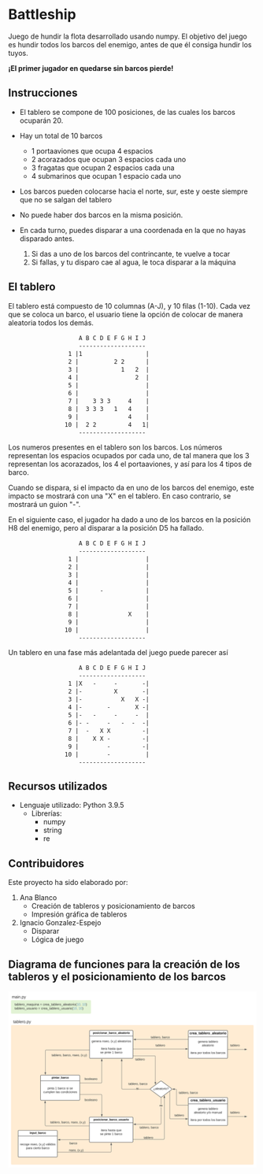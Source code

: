 # Battleship

Juego de hundir la flota desarrollado usando numpy. El objetivo del juego es hundir todos los barcos del enemigo, antes de que él consiga hundir los tuyos.

**¡El primer jugador en quedarse sin barcos pierde!**

## Instrucciones

* El tablero se compone de 100 posiciones, de las cuales los barcos ocuparán 20. 

* Hay un total de 10 barcos

    * 1 portaaviones que ocupa 4 espacios
    * 2 acorazados que ocupan 3 espacios cada uno
    * 3 fragatas que ocupan 2 espacios cada una
    * 4 submarinos que ocupan 1 espacio cada uno
  
* Los barcos pueden colocarse hacia el norte, sur, este y oeste siempre que no se salgan del tablero

* No puede haber dos barcos en la misma posición. 

* En cada turno, puedes disparar a una coordenada en la que no hayas disparado antes.
  1) Si das a uno de los barcos del contrincante, te vuelve a tocar
  2) Si fallas, y tu disparo cae al agua, le toca disparar a la máquina
  
## El tablero
El tablero está compuesto de 10 columnas (A-J), y 10 filas (1-10). Cada vez que se coloca un barco, el usuario tiene la opción de colocar de manera aleatoria todos los demás.
```
                    A B C D E F G H I J
                    -------------------
                 1 |1                  |
                 2 |          2 2      |
                 3 |            1   2  |
                 4 |                2  |
                 5 |                   |
                 6 |                   |
                 7 |    3 3 3     4    |
                 8 |  3 3 3   1   4    |
                 9 |              4    |
                10 |  2 2         4   1|
                    -------------------
```
Los numeros presentes en el tablero son los barcos. Los números representan los espacios ocupados por cada uno, de tal manera que los 3 representan los acorazados, los 4 el portaaviones, y así para los 4 tipos de barco. 

Cuando se dispara, si el impacto da en uno de los barcos del enemigo, este impacto se mostrará con una "X" en el tablero. En caso contrario, se mostrará un guion "-". 

En el siguiente caso, el jugador ha dado a uno de los barcos en la posición H8 del enemigo, pero al disparar a la posición D5 ha fallado.

```
                    A B C D E F G H I J
                    -------------------
                 1 |                   |
                 2 |                   |
                 3 |                   |
                 4 |                   |
                 5 |      -            |
                 6 |                   |
                 7 |                   |
                 8 |              X    |
                 9 |                   |
                10 |                   |
                    -------------------
```

Un tablero en una fase más adelantada del juego puede parecer así

```
                    A B C D E F G H I J
                    -------------------
                 1 |X   -     -       -|
                 2 |-         X       -|
                 3 |-           X   X -|
                 4 |-       -       X -|
                 5 |-   -     -     -  |
                 6 |- -     -   -  -  -|
                 7 |  -   X X         -|
                 8 |    X X -         -|
                 9 |        -         -|
                10 |        -          |
                    -------------------
```
## Recursos utilizados
* Lenguaje utilizado: Python 3.9.5
  * Librerías: 
    * numpy 
    * string
    * re

## Contribuidores
Este proyecto ha sido elaborado por:
 <ol>
  <li>Ana Blanco
    <ul>
      <li>Creación de tableros y posicionamiento de barcos</li>
      <li>Impresión gráfica de tableros</li>
    </ul>
  </li>
  <li>Ignacio Gonzalez-Espejo
    <ul>
      <li>Disparar</li>
      <li>Lógica de juego</li>
    </ul> 
  </li>
</ol> 

## Diagrama de funciones para la creación de los tableros y el posicionamiento de los barcos
![Diagrama de funciones creación de tableros](/img/diagrama_funciones.svg)